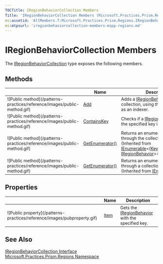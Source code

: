 ```yaml
---
TOCTitle: IRegionBehaviorCollection Members
Title: 'IRegionBehaviorCollection Members (Microsoft.Practices.Prism.Regions)'
ms:assetid: 'AllMembers.T:Microsoft.Practices.Prism.Regions.IRegionBehaviorCollection'
ms:mtpsurl: 'iregionbehaviorcollection-members-mspp-regions.md'
---
```



# IRegionBehaviorCollection Members

The [IRegionBehaviorCollection](/patterns-practices/reference/iregionbehaviorcollection-interface-mspp-regions) type exposes the following members.

## Methods


<table>

<thead>
<tr class="header">
<th> </th>
<th>Name</th>
<th>Description</th>
</tr>
</thead>
<tbody>
<tr class="odd">
<td>![Public method](/patterns-practices/reference/images/public-method.gif)</td>
<td><a href="/patterns-practices/reference/iregionbehaviorcollection-add-method-mspp-regions
">Add</a></td>
<td><div class="summary">
Adds a <a href="/patterns-practices/reference/iregionbehavior-interface-mspp-regions
">IRegionBehavior</a> to the collection, using the specified key as an indexer.
</div></td>
</tr>
<tr class="even">
<td>![Public method](/patterns-practices/reference/images/public-method.gif)</td>
<td><a href="/patterns-practices/reference/iregionbehaviorcollection-containskey-method-mspp-regions
">ContainsKey</a></td>
<td><div class="summary">
Checks if a <a href="/patterns-practices/reference/iregionbehavior-interface-mspp-regions
">IRegionBehavior</a> with the specified key is already present.
</div></td>
</tr>
<tr class="odd">
<td>![Public method](/patterns-practices/reference/images/public-method.gif)</td>
<td><a href="http://msdn.microsoft.com/en-us/library/s793z9y2">GetEnumerator()</a></td>
<td><div class="summary">
Returns an enumerator that iterates through the collection.
</div>
(Inherited from <a href="http://msdn.microsoft.com/en-us/library/9eekhta0">IEnumerable</a>&lt;(<a href="http://msdn.microsoft.com/en-us/library/5tbh8a42">KeyValuePair</a>&lt;(<a href="http://msdn.microsoft.com/en-us/library/s1wwdcbf">String</a>, <a href="/patterns-practices/reference/iregionbehavior-interface-mspp-regions">IRegionBehavior</a>&gt;&gt;.)</td>
</tr>
<tr class="even">
<td>![Public method](/patterns-practices/reference/images/public-method.gif)</td>
<td><a href="http://msdn.microsoft.com/en-us/library/5zae5365">GetEnumerator()</a></td>
<td><div class="summary">
Returns an enumerator that iterates through a collection.
</div>
(Inherited from <a href="http://msdn.microsoft.com/en-us/library/h1x9x1b1">IEnumerable</a>.)</td>
</tr>
</tbody>
</table>

## Properties


<table>

<thead>
<tr class="header">
<th> </th>
<th>Name</th>
<th>Description</th>
</tr>
</thead>
<tbody>
<tr class="odd">
<td>![Public property](/patterns-practices/reference/images/pubproperty.gif)</td>
<td><a href="/patterns-practices/reference/iregionbehaviorcollection-item-property-mspp-regions
">Item</a></td>
<td><div class="summary">
Gets the <a href="/patterns-practices/reference/iregionbehavior-interface-mspp-regions
">IRegionBehavior</a> with the specified key.
</div></td>
</tr>
</tbody>
</table>

## See Also

[IRegionBehaviorCollection Interface](/patterns-practices/reference/iregionbehaviorcollection-interface-mspp-regions)<br/>
[Microsoft.Practices.Prism.Regions Namespace](/patterns-practices/reference/mspp-regions-namespace)<br/>